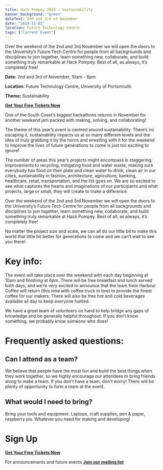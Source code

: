```yaml
---
title: Hack Pompey 2019 - Sustainability
banner_background: "green"
dateText: 2nd and 3rd of November
date: "2019-11-02"
location: Future Technology Centre
tags: ["Current Event"]
---
```


Over the weekend of the 2nd and 3rd November we will open the doors to the University’s Future Tech Centre for people from all backgrounds and disciplines to join together, learn something new, collaborate, and build something truly remarkable at Hack Pompey. Best of all, as always, it’s completely free!

**Date:** 2nd and 3rd of November, 10am - 6pm

**Location:** Future Technology Centre, University of Portsmouth

**Theme:** Sustainability

[**Get Your Free Tickets Now**](https://hackerfest.co.uk/events/cd8a07c8-bf75-4bfe-935c-9c288151ee72)

One of the South Coast’s biggest hackathons returns in November for another weekend jam packed with making, solving, and collaborating!

The theme of this year’s event is centred around sustainability. There’s no escaping it, sustainability impacts us at so many different levels and the idea of truly grabbing it by the horns and wrestling with it for the weekend to improve the lives of future generations to come is just too exciting to ignore!

The number of areas this year’s projects might encompass is staggering; improvements to recycling, mitigating food and water waste, making sure everybody has food on their plate and clean water to drink, clean air in our cities, sustainability in fashion, architecture, agriculture, banking, healthcare, retail, transportation, and the list goes on. We are so excited to see what captures the hearts and imaginations of our participants and what projects, large or small, they will create to make a difference.

Over the weekend of the 2nd and 3rd November we will open the doors to the University’s Future Tech Centre for people from all backgrounds and disciplines to join together, learn something new, collaborate, and build something truly remarkable at Hack Pompey. Best of all, as always, it’s completely free!

No matter the project size and scale, we can all do our little bit to make this world that little bit better for generations to come and we can’t wait to see you there!

# Key info:

The event will take place over the weekend with each day beginning at 10am and finishing at 6pm. There will be free breakfast and lunch served both days, and we’re very excited to announce that the team from Harbour Coffee will return (this time with coffee truck in tow) to provide the finest coffee for our makers. There will also be free hot and cold beverages available all day to keep everyone fuelled.

We have a great team of volunteers on hand to help bridge any gaps of knowledge and be generally helpful throughout. If you don’t know something, we probably know someone who does!

# Frequently asked questions:

## Can I attend as a team?

We believe that people have the most fun and build the best things when they work together, so we highly encourage our attendees to bring friends along to make a team. If you don't have a team, don't worry! There will be plenty of opportunity to form a team at the event.

## What would I need to bring?

Bring your tools and equipment. Laptops, craft supplies, pen & paper, raspberry pis. Whatever you need for making and developing!

# Sign Up

[**Get Your Free Tickets Now**](https://hackerfest.co.uk/events/cd8a07c8-bf75-4bfe-935c-9c288151ee72)

For announcements and future events [**Join our mailing list**](http://eepurl.com/glFL6H)
